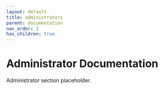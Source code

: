 ```yaml
---
layout: default
title: administrators
parent: documentation
nav_order: 2
has_children: true
---
```


# Administrator Documentation

Administrator section placeholder.